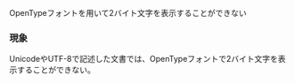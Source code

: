 OpenTypeフォントを用いて2バイト文字を表示することができない

### 現象

UnicodeやUTF-8で記述した文書では、OpenTypeフォントで2バイト文字を表示することができない。
